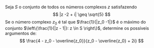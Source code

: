 Seja $S$ o conjunto de todos os números complexos $z$ satisfazendo
$$
    |z -2 + i| \geq \sqrt{5}
$$
Se o número complexo $z_0$ é tal que $\frac{1}{|z_0 -1|}$ é o máximo do conjunto $\left\{\frac{1}{|z - 1|}: z \in S \right\}$, determine os possíveis argumentos de:
$$
    \frac{4 - z_0 - \overline{z_0}}{z_0 - \overline{z_0} + 2i}
$$